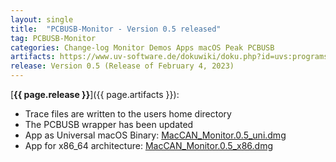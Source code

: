 ```yaml
---
layout: single
title:  "PCBUSB-Monitor - Version 0.5 released"
tag: PCBUSB-Monitor
categories: Change-log Monitor Demos Apps macOS Peak PCBUSB
artifacts: https://www.uv-software.de/dokuwiki/doku.php?id=uvs:programs:maccan_monitor_app
release: Version 0.5 (Release of February 4, 2023)
---
```

[**{{ page.release }}**]({{ page.artifacts }}):

- Trace files are written to the users home directory
- The PCBUSB wrapper has been updated
- App as Universal macOS Binary: [MacCAN_Monitor.0.5_uni.dmg](http://www.uv-software.de/files/downloads/MacCAN/PCANUSB/Applications/MacCAN_Monitor_App/MacCAN_Monitor.0.5_uni.dmg)
- App for x86_64 architecture: [MacCAN_Monitor.0.5_x86.dmg](http://www.uv-software.de/files/downloads/MacCAN/PCANUSB/Applications/MacCAN_Monitor_App/MacCAN_Monitor.0.5_x86.dmg)
